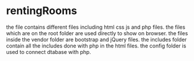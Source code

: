 # rentingRooms
the file contains different files including html css js and php files.
the files which are on the root folder are used directly to show on browser.
the files inside the vendor folder are bootstrap and jQuery files.
the includes folder contain all the includes done with php in the html files.
the config folder is used to connect dtabase with php.
